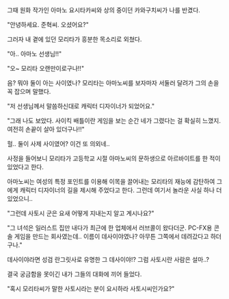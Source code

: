 그때 원화 작가인 아마노 요시타카씨와 상의 중이던 카와구치씨가 나를 반겼다.

"안녕하세요. 준혁씨. 오셨어요?"

그러자 내 곁에 있던 모리타가 흥분한 목소리로 외쳤다.

"아.. 아마노 선생님!!"

"오~ 모리타 오랜만이로구나!!"

음? 뭐야 둘이 아는 사이였나? 모리타는 아마노씨를 보자마자 서둘러 달려가 그의 손을 꼭 잡으며 말했다.

"저 선생님께서 말씀하신대로 캐릭터 디자이너가 되었어요."

"그래 나도 보았다. 사이킥 배틀이란 게임을 보는 순간 네가 그렸다는 걸 확실히 느꼈지. 여전히 손끝이 살아 있더구나!!"

헐.. 둘이 사제 사이였어? 이건 또 의외네.. 

사정을 들어보니 모리타가 고등학교 시절 아마노씨의 문하생으로 아르바이트를 한 적이 있었다고 한다.

아마노씨는 여성의 특정 포인트를 이용해 이목을 끌어내는 모리타의 재능에 감탄하여 그에게 캐릭터 디자이너의 길을 제시해 주었다고 한다. 그런데 여기서 놀라운 사실 하나 더 있었으니..

"그런데 사토시 군은 요새 어떻게 지내는지 알고 계시나요?"

"그 녀석은 일러스트 집만 내다가 최근에 한 업체에서 러브콜이 왔다더군. PC-FX용 콘솔 게임을 만드는 회사였는데.. 이름이 데사이야였나? 아무튼 그쪽에서 데려갔다고 하더구나."

데사이야라면 성검 란그릿사로 유명한 그 데사이야!? 그럼 사토시란 사람은 설마..?

결국 궁금함을 못이긴 내가 그들의 대화에 끼어 들었다.

"혹시 모리타씨가 말한 사토시라는 분이 요시하라 사토시씨인가요?"